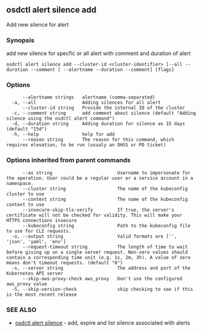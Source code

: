 ## osdctl alert silence add

Add new silence for alert

### Synopsis

add new silence for specfic or all alert with comment and duration of alert

```
osdctl alert silence add --cluster-id <cluster-identifier> [--all --duration --comment | --alertname --duration --comment] [flags]
```

### Options

```
      --alertname strings   alertname (comma-separated)
  -a, --all                 Adding silences for all alert
      --cluster-id string   Provide the internal ID of the cluster
  -c, --comment string      add comment about silence (default "Adding silence using the osdctl alert command")
  -d, --duration string     Adding duration for silence as 15 days (default "15d")
  -h, --help                help for add
      --reason string       The reason for this command, which requires elevation, to be run (usualy an OHSS or PD ticket)
```

### Options inherited from parent commands

```
      --as string                        Username to impersonate for the operation. User could be a regular user or a service account in a namespace.
      --cluster string                   The name of the kubeconfig cluster to use
      --context string                   The name of the kubeconfig context to use
      --insecure-skip-tls-verify         If true, the server's certificate will not be checked for validity. This will make your HTTPS connections insecure
      --kubeconfig string                Path to the kubeconfig file to use for CLI requests.
  -o, --output string                    Valid formats are ['', 'json', 'yaml', 'env']
      --request-timeout string           The length of time to wait before giving up on a single server request. Non-zero values should contain a corresponding time unit (e.g. 1s, 2m, 3h). A value of zero means don't timeout requests. (default "0")
  -s, --server string                    The address and port of the Kubernetes API server
      --skip-aws-proxy-check aws_proxy   Don't use the configured aws_proxy value
  -S, --skip-version-check               skip checking to see if this is the most recent release
```

### SEE ALSO

* [osdctl alert silence](osdctl_alert_silence.md)	 - add, expire and list silence associated with alerts

